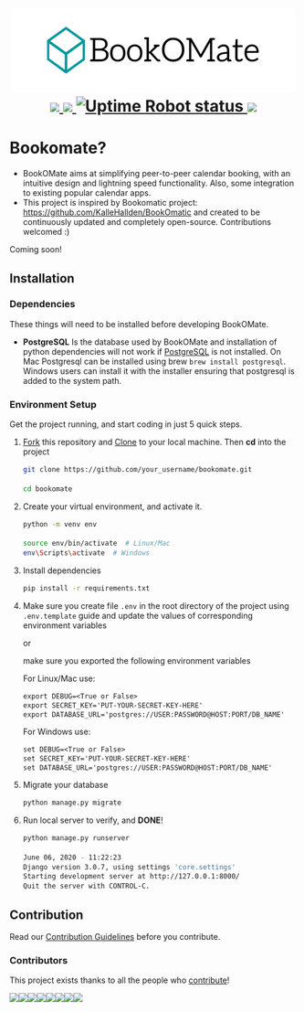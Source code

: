 <h1 align="center">
   <img src="https://raw.githubusercontent.com/Bookomate/bookomate/master/bookomate/static/assets/logo/banner.png" ></br>
   <a href="https://gitter.im/Bookomate/community?utm_source=badge&utm_medium=badge&utm_campaign=pr-badge">
      <img src="https://img.shields.io/badge/Chat-Gitter-ff69b4.svg?label=Chat&logo=gitter">
   </a>
   <a href="https://travis-ci.com/github/Bookomate/bookomate">
      <img src="https://img.shields.io/travis/TheAlgorithms/Python.svg?label=Travis%20CI&logo=travis">
   </a>
   <a href="https://stats.uptimerobot.com/A9o1Ac9l6L">
      <img alt="Uptime Robot status" src="https://img.shields.io/uptimerobot/status/m785527224-227cbcf616fa62639c11d308?label=UptimeRobot">
    </a>
   <a href="https://github.com/Bookomate/bookomate/blob/master/CONTRIBUTING.md">
      <img src="https://img.shields.io/static/v1.svg?label=Contributions&message=Welcome&color=0059b3">
   </a>
</h1>


# Bookomate?

- BookOMate aims at simplifying peer-to-peer calendar booking, with an intuitive design and lightning speed functionality. Also, some integration to existing popular calendar apps.
- This project is inspired by Bookomatic project: https://github.com/KalleHallden/BookOmatic and created to be continuously updated and completely open-source. Contributions welcomed :)

Coming soon!

## Installation

### Dependencies

These things will need to be installed before developing BookOMate.
- **PostgreSQL** Is the database used by BookOMate and installation of python dependencies will not work if [PostgreSQL](https://www.postgresql.org/download/) is not installed.
On Mac Postgresql can be installed using brew ```brew install postgresql```. Windows users can install it with the installer ensuring that postgresql is added to the system path.

### Environment Setup

Get the project running, and start coding in just 5 quick steps.

1. [Fork](https://github.com/Bookomate/bookomate/fork) this repository and
   [Clone](https://www.atlassian.com/git/tutorials/setting-up-a-repository/git-clone) to your   local machine. Then  **cd** into the project

   ```bash
   git clone https://github.com/your_username/bookomate.git

   cd bookomate
   ```

2. Create your virtual environment, and activate it.

   ```bash
   python -m venv env

   source env/bin/activate  # Linux/Mac
   env\Scripts\activate  # Windows
   ```

3. Install dependencies

   ```bash
   pip install -r requirements.txt
   ```

4. Make sure you create file `.env` in the root directory of the project using `.env.template` guide and update the values of corresponding environment variables

   or

    make sure you exported the following environment variables

   For Linux/Mac use:

   ```
   export DEBUG=<True or False>
   export SECRET_KEY='PUT-YOUR-SECRET-KEY-HERE'
   export DATABASE_URL='postgres://USER:PASSWORD@HOST:PORT/DB_NAME'
   ```
   For Windows use:

   ```
   set DEBUG=<True or False>
   set SECRET_KEY='PUT-YOUR-SECRET-KEY-HERE'
   set DATABASE_URL='postgres://USER:PASSWORD@HOST:PORT/DB_NAME'
   ```

5. Migrate your database

   ```bash
   python manage.py migrate
   ```

6. Run local server to verify, and **DONE**!

   ```bash
   python manage.py runserver

   June 06, 2020 - 11:22:23
   Django version 3.0.7, using settings 'core.settings'
   Starting development server at http://127.0.0.1:8000/
   Quit the server with CONTROL-C.
   ```

## Contribution

Read our [Contribution Guidelines](CONTRIBUTING.md) before you contribute.

### Contributors

This project exists thanks to all the people who [contribute](CONTRIBUTING.md)!

[![](https://sourcerer.io/fame/BrianRuizy/BrianRuizy/bookomate/images/0)](https://sourcerer.io/fame/BrianRuizy/BrianRuizy/bookomate/links/0)[![](https://sourcerer.io/fame/BrianRuizy/BrianRuizy/bookomate/images/1)](https://sourcerer.io/fame/BrianRuizy/BrianRuizy/bookomate/links/1)[![](https://sourcerer.io/fame/BrianRuizy/BrianRuizy/bookomate/images/2)](https://sourcerer.io/fame/BrianRuizy/BrianRuizy/bookomate/links/2)[![](https://sourcerer.io/fame/BrianRuizy/BrianRuizy/bookomate/images/3)](https://sourcerer.io/fame/BrianRuizy/BrianRuizy/bookomate/links/3)[![](https://sourcerer.io/fame/BrianRuizy/BrianRuizy/bookomate/images/4)](https://sourcerer.io/fame/BrianRuizy/BrianRuizy/bookomate/links/4)[![](https://sourcerer.io/fame/BrianRuizy/BrianRuizy/bookomate/images/5)](https://sourcerer.io/fame/BrianRuizy/BrianRuizy/bookomate/links/5)[![](https://sourcerer.io/fame/BrianRuizy/BrianRuizy/bookomate/images/6)](https://sourcerer.io/fame/BrianRuizy/BrianRuizy/bookomate/links/6)[![](https://sourcerer.io/fame/BrianRuizy/BrianRuizy/bookomate/images/7)](https://sourcerer.io/fame/BrianRuizy/BrianRuizy/bookomate/links/7)
